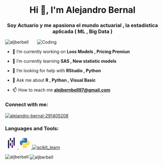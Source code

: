<h1 align="center">Hi 👋, I'm Alejandro Bernal</h1>
<h3 align="center">Soy Actuario y me apasiona el mundo actuarial , la estadística aplicada ( ML , Big Data )</h3>
<img align="right" alt="Coding" width="400" src="https://res.cloudinary.com/hevo/images/f_auto,q_auto/v1626947880/hevo-learn/SQL-Data-Analyst/SQL-Data-Analyst.png?_i=AA">

<p align="left"> <img src="https://komarev.com/ghpvc/?username=aljberbell&label=Profile%20views&color=0e75b6&style=flat" alt="aljberbell" /> </p>

- 🔭 I’m currently working on **Loss Models , Pricing Premiun**

- 🌱 I’m currently learning **SAS , New statistic models**

- 🤝 I’m looking for help with **RStudio , Python**

- 💬 Ask me about **R , Python , Visual Basic**

- 📫 How to reach me **alejbernbell97@gmail.com**

<h3 align="left">Connect with me:</h3>
<p align="left">
<a href="https://linkedin.com/in/alejandro-bernal-291405208" target="blank"><img align="center" src="https://raw.githubusercontent.com/rahuldkjain/github-profile-readme-generator/master/src/images/icons/Social/linked-in-alt.svg" alt="alejandro-bernal-291405208" height="30" width="40" /></a>
</p>

<h3 align="left">Languages and Tools:</h3>
<p align="left"> <a href="https://pandas.pydata.org/" target="_blank" rel="noreferrer"> <img src="https://raw.githubusercontent.com/devicons/devicon/2ae2a900d2f041da66e950e4d48052658d850630/icons/pandas/pandas-original.svg" alt="pandas" width="40" height="40"/> </a> <a href="https://www.python.org" target="_blank" rel="noreferrer"> <img src="https://raw.githubusercontent.com/devicons/devicon/master/icons/python/python-original.svg" alt="python" width="40" height="40"/> </a> <a href="https://scikit-learn.org/" target="_blank" rel="noreferrer"> <img src="https://upload.wikimedia.org/wikipedia/commons/0/05/Scikit_learn_logo_small.svg" alt="scikit_learn" width="40" height="40"/> </a> </p>

<p><img align="left" src="https://github-readme-stats.vercel.app/api/top-langs?username=aljberbell&show_icons=true&locale=en&layout=compact" alt="aljberbell" /></p>

<p>&nbsp;<img align="center" src="https://github-readme-stats.vercel.app/api?username=aljberbell&show_icons=true&locale=en" alt="aljberbell" /></p>

